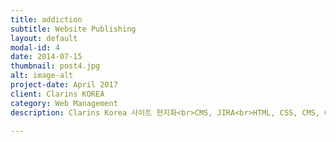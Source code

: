 ```yaml
---
title: addiction
subtitle: Website Publishing
layout: default
modal-id: 4
date: 2014-07-15
thumbnail: post4.jpg
alt: image-alt
project-date: April 2017
client: Clarins KOREA
category: Web Management
description: Clarins Korea 사이트 현지화<br>CMS, JIRA<br>HTML, CSS, CMS, Google Analystics

---
```

